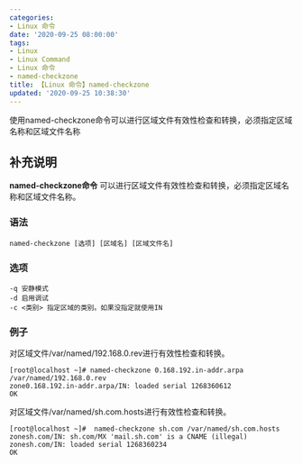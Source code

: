 ```yaml
---
categories:
- Linux 命令
date: '2020-09-25 08:00:00'
tags:
- Linux
- Linux Command
- Linux 命令
- named-checkzone
title: 【Linux 命令】named-checkzone
updated: '2020-09-25 10:38:30'
---
```


使用named-checkzone命令可以进行区域文件有效性检查和转换，必须指定区域名称和区域文件名称

## 补充说明

**named-checkzone命令** 可以进行区域文件有效性检查和转换，必须指定区域名称和区域文件名称。

###  语法

```shell
named-checkzone [选项] [区域名] [区域文件名]
```

###  选项

```shell
-q 安静模式
-d 启用调试
-c <类别> 指定区域的类别。如果没指定就使用IN
```

### 例子

对区域文件/var/named/192.168.0.rev进行有效性检查和转换。

```shell
[root@localhost ~]# named-checkzone 0.168.192.in-addr.arpa /var/named/192.168.0.rev
zone0.168.192.in-addr.arpa/IN: loaded serial 1268360612
OK
```

对区域文件/var/named/sh.com.hosts进行有效性检查和转换。

```shell
[root@localhost ~]#  named-checkzone sh.com /var/named/sh.com.hosts
zonesh.com/IN: sh.com/MX 'mail.sh.com' is a CNAME (illegal)
zonesh.com/IN: loaded serial 1268360234
OK
```

<!-- Linux命令行搜索引擎：https://jaywcjlove.github.io/linux-command/ -->
